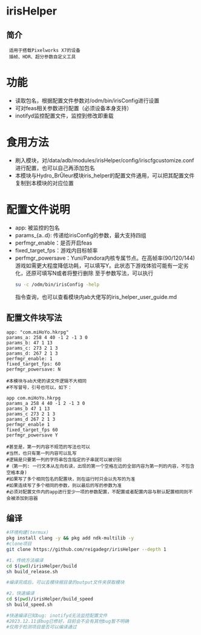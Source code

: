 # irisHelper
## **简介**
     适用于搭载Pixelworks X7的设备 
     插帧、HDR、超分参数自定义工具

# 功能
* 读取包名，根据配置文件参数对/odm/bin/irisConfig进行设置
* 可对feas相关参数进行配置（必须设备本身支持）
* inotifyd监控配置文件，监控到修改即重载

# 食用方法
* 刷入模块，对/data/adb/modules/irisHelper/config/iriscfgcustomize.conf进行配置，也可以自己再添加包名
* 本模块与Hydro_BrÛleur模块iris_helper的配置文件通用，可以把其配置文件复制到本模块的对应位置

# 配置文件说明
* app: 被监控的包名
* params_{a..d}: 传递给irisConfig的参数，最大支持四组
* perfmgr_enable：是否开启feas
* fixed_target_fps：游戏内目标帧率
* perfmgr_powersave：Yuni/Pandora内核专属节点。在高帧率(90/120/144)游戏如需更大程度降低功耗，可以填写Y。此状态下游戏体验可能有一定劣化，还原可填写N或者将整行删除
    至于参数写法，可以执行
    ```bash
    su -c /odm/bin/irisConfig -help
    ```
    指令查询，也可以查看模块内ab大佬写的iris_helper_user_guide.md

## 配置文件块写法
    app: "com.miHoYo.hkrpg"
    params_a: 258 4 40 -1 2 -1 3 0
    params_b: 47 1 13
    params_c: 273 2 1 3
    params_d: 267 2 1 3
    perfmgr_enable: 1
    fixed_target_fps: 60
    perfmgr_powersave: N
    
    #本模块与ab大佬的读文件逻辑不大相同
    #不写冒号，引号也可以，如下：
    
    app com.miHoYo.hkrpg
    params_a 258 4 40 -1 2 -1 3 0
    params_b 47 1 13
    params_c 273 2 1 3
    params_d 267 2 1 3
    perfmgr_enable 1
    fixed_target_fps 60
    perfmgr_powersave Y
    
    #甚至是，第一列内容不规范的写法也可以
    #当然，也只有第一列内容可以乱写
    #逻辑是只要第一列的字符串包含指定的子串就可以被识别
    #（第一列: 一行文本从左向右读，出现的第一个空格左边的全部内容为第一列的内容，不包含空格本身)
    #如果写了多个相同包名的配置块，则在运行时只会以先写的为准
    #如果连续写了多个相同的参数，则以最后的写的参数为准
    #必须对配置文件内的app进行至少一项的参数配置，不配置或者配置内容与默认配置相同则不会被添加到容器

## 编译
```bash
#环境构建(termux)
pkg install clang -y && pkg add ndk-multilib -y
#clone项目
git clone https://github.com/reigadegr/irisHelper --depth 1

#1，传统方法编译
cd $(pwd)/irisHelper/build
sh build_release.sh

#编译完成后，可以去模块根目录的output文件夹获取模块

#2，快速编译
cd $(pwd)/irisHelper/build_speed
sh build_speed.sh

#快速编译已知bug: inotifyd无法监控配置文件
#2023.12.11该bug已修好，目前会不会有其他bug暂不明确
#仅用于检测项目是否可以编译通过
```
